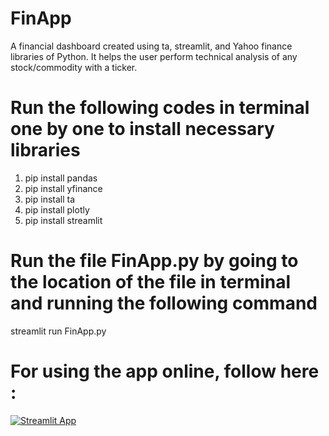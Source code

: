 # FinApp
A financial dashboard created using ta, streamlit, and Yahoo finance libraries of Python. It helps the user perform technical analysis of any stock/commodity with a ticker.

# Run the following codes in terminal one by one to install necessary libraries

1. pip install pandas
2. pip install yfinance
3. pip install ta
4. pip install plotly
5. pip install streamlit

# Run the file FinApp.py by going to the location of the file in terminal and running the following command

streamlit run FinApp.py

# For using the app online, follow here :

[![Streamlit App](https://static.streamlit.io/badges/streamlit_badge_black_white.svg)](https://share.streamlit.io/snorkelingbear/finapp/main/FinApp.py)
